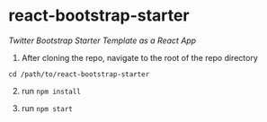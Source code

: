 # react-bootstrap-starter #

_Twitter Bootstrap Starter Template as a React App_

1. After cloning the repo, navigate to the root of the repo directory

`cd /path/to/react-bootstrap-starter`

2. run `npm install`

3. run `npm start`


